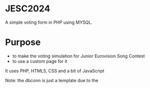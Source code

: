 # JESC2024
A simple voting form in PHP using MYSQL.

# Purpose
- to make the voting simulation for Junior Eurovision Song Contest
- to use a custom page for it

It uses PHP, HTML5, CSS and a bit of JavaScript

Note: the dbconn is just a template due to the 

